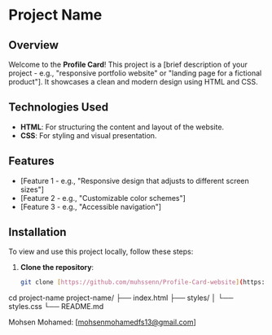 # Project Name

## Overview

Welcome to the **Profile Card**! This project is a [brief description of your project - e.g., "responsive portfolio website" or "landing page for a fictional product"]. It showcases a clean and modern design using HTML and CSS.

## Technologies Used

- **HTML**: For structuring the content and layout of the website.
- **CSS**: For styling and visual presentation.

## Features

- [Feature 1 - e.g., "Responsive design that adjusts to different screen sizes"]
- [Feature 2 - e.g., "Customizable color schemes"]
- [Feature 3 - e.g., "Accessible navigation"]

## Installation

To view and use this project locally, follow these steps:

1. **Clone the repository**:
   ```bash
   git clone [https://github.com/muhssenn/Profile-Card-website](https://muhssenn.github.io/Profile-Card-website/)
cd project-name
project-name/
├── index.html
├── styles/
│   └── styles.css
└── README.md

Mohsen Mohamed: [mohsenmohamedfs13@gmail.com]
